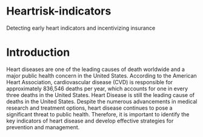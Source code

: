 # Heartrisk-indicators
Detecting early heart indicators and incentivizing insurance 

# Introduction 
Heart diseases are one of the leading causes of death worldwide and a major public health
concern in the United States. According to the American Heart Association, cardiovascular
disease (CVD) is responsible for approximately 836,546 deaths per year, which accounts for
one in every three deaths in the United States. Heart Disease is still the leading cause of deaths
in the United States. Despite the numerous advancements in medical research and treatment
options, heart disease continues to pose a significant threat to public health. Therefore, it is
important to identify the key indicators of heart disease and develop effective strategies for
prevention and management.

